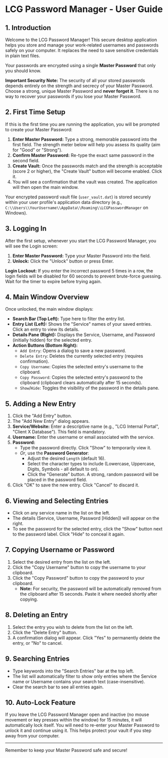 # LCG Password Manager - User Guide

## 1. Introduction

Welcome to the LCG Password Manager! This secure desktop application helps you store and manage your work-related usernames and passwords safely on your computer. It replaces the need to save sensitive credentials in plain text files.

Your passwords are encrypted using a single **Master Password** that only you should know.

**Important Security Note:** The security of all your stored passwords depends entirely on the strength and secrecy of your Master Password. Choose a strong, unique Master Password and **never forget it**. There is no way to recover your passwords if you lose your Master Password.

## 2. First Time Setup

If this is the first time you are running the application, you will be prompted to create your Master Password:

1.  **Enter Master Password:** Type a strong, memorable password into the first field. The strength meter below will help you assess its quality (aim for "Good" or "Strong").
2.  **Confirm Master Password:** Re-type the exact same password in the second field.
3.  **Create Vault:** Once the passwords match and the strength is acceptable (score 2 or higher), the "Create Vault" button will become enabled. Click it.
4.  You will see a confirmation that the vault was created. The application will then open the main window.

Your encrypted password vault file (`user_vault.dat`) is stored securely within your user profile's application data directory (e.g., `C:\\Users\\YourUsername\\AppData\\Roaming\\LCGPasswordManager` on Windows).

## 3. Logging In

After the first setup, whenever you start the LCG Password Manager, you will see the Login screen:

1.  **Enter Master Password:** Type your Master Password into the field.
2.  **Unlock:** Click the "Unlock" button or press Enter.

**Login Lockout:** If you enter the incorrect password 5 times in a row, the login fields will be disabled for 60 seconds to prevent brute-force guessing. Wait for the timer to expire before trying again.

## 4. Main Window Overview

Once unlocked, the main window displays:

*   **Search Bar (Top Left):** Type here to filter the entry list.
*   **Entry List (Left):** Shows the "Service" names of your saved entries. Click an entry to view its details.
*   **Details Pane (Right):** Displays the Service, Username, and Password (initially hidden) for the selected entry.
*   **Action Buttons (Bottom Right):**
    *   `Add Entry`: Opens a dialog to save a new password.
    *   `Delete Entry`: Deletes the currently selected entry (requires confirmation).
    *   `Copy Username`: Copies the selected entry's username to the clipboard.
    *   `Copy Password`: Copies the selected entry's password to the clipboard (clipboard clears automatically after 15 seconds).
    *   `Show`/`Hide`: Toggles the visibility of the password in the details pane.

## 5. Adding a New Entry

1.  Click the "Add Entry" button.
2.  The "Add New Entry" dialog appears.
3.  **Service/Website:** Enter a descriptive name (e.g., "LCG Internal Portal", "Client X Database"). This field is mandatory.
4.  **Username:** Enter the username or email associated with the service.
5.  **Password:**
    *   Type the password directly. Click "Show" to temporarily view it.
    *   *Or*, use the **Password Generator**:
        *   Adjust the desired `Length` (default 16).
        *   Select the character types to include (Lowercase, Uppercase, Digits, Symbols - all default to on).
        *   Click the "Generate" button. A strong, random password will be placed in the password field.
6.  Click "OK" to save the new entry. Click "Cancel" to discard it.

## 6. Viewing and Selecting Entries

*   Click on any service name in the list on the left.
*   The details (Service, Username, Password \[Hidden]) will appear on the right.
*   To see the password for the selected entry, click the "Show" button next to the password label. Click "Hide" to conceal it again.

## 7. Copying Username or Password

1.  Select the desired entry from the list on the left.
2.  Click the "Copy Username" button to copy the username to your clipboard.
3.  Click the "Copy Password" button to copy the password to your clipboard.
    *   **Note:** For security, the password will be automatically removed from the clipboard after 15 seconds. Paste it where needed shortly after copying.

## 8. Deleting an Entry

1.  Select the entry you wish to delete from the list on the left.
2.  Click the "Delete Entry" button.
3.  A confirmation dialog will appear. Click "Yes" to permanently delete the entry, or "No" to cancel.

## 9. Searching Entries

*   Type keywords into the "Search Entries" bar at the top left.
*   The list will automatically filter to show only entries where the Service name or Username contains your search text (case-insensitive).
*   Clear the search bar to see all entries again.

## 10. Auto-Lock Feature

If you leave the LCG Password Manager open and inactive (no mouse movement or key presses within the window) for 15 minutes, it will automatically lock itself. You will need to re-enter your Master Password to unlock it and continue using it. This helps protect your vault if you step away from your computer.

---
Remember to keep your Master Password safe and secure! 